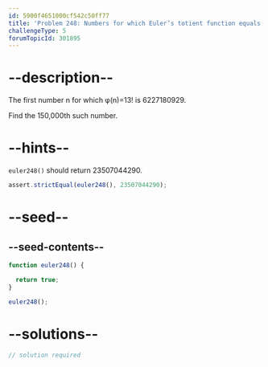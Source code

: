 ```yaml
---
id: 5900f4651000cf542c50ff77
title: 'Problem 248: Numbers for which Euler’s totient function equals 13!'
challengeType: 5
forumTopicId: 301895
---
```


# --description--

The first number n for which φ(n)=13! is 6227180929.

Find the 150,000th such number.

# --hints--

`euler248()` should return 23507044290.

```js
assert.strictEqual(euler248(), 23507044290);
```

# --seed--

## --seed-contents--

```js
function euler248() {

  return true;
}

euler248();
```

# --solutions--

```js
// solution required
```
